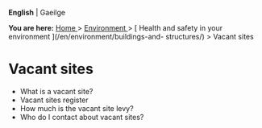 **English** |  Gaeilge 

**You are here:** [ Home ](/en/) > [ Environment ](/en/environment/) > [
Health and safety in your environment ](/en/environment/buildings-and-
structures/) > Vacant sites

#  Vacant sites

  * What is a vacant site? 
  * Vacant sites register 
  * How much is the vacant site levy? 
  * Who do I contact about vacant sites? 
